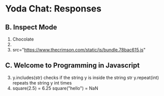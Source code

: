 Yoda Chat: Responses
================

B. Inspect Mode
---------------
1. Chocolate
2.
3. src="https://www.thecrimson.com/static/js/bundle.78bac615.js"

C. Welcome to Programming in Javascript
---------------------------------------
3. y.includes(str) checks if the string y is inside the string str
  y.repeat(int) repeats the string y int times
4. square(2.5) = 6.25
  square("hello") = NaN


